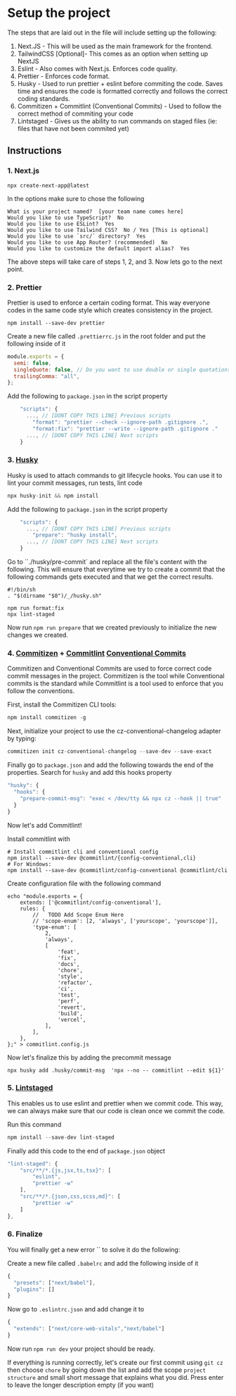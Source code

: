 # Setup the project

The steps that are laid out in the file will include setting up the following:

1. Next.JS - This will be used as the main framework for the frontend.
2. TailwindCSS [Optional]- This comes as an option when setting up NextJS
3. Eslint - Also comes with Next.js. Enforces code quality.
4. Prettier - Enforces code format.
5. Husky - Used to run prettier + eslint before commiting the code. Saves time and ensures the code is formatted correctly and follows the correct coding standards.
6. Commitizen + Commitlint (Conventional Commits) - Used to follow the correct method of commiting your code
7. Lintstaged - Gives us the ability to run commands on staged files (ie: files that have not been commited yet)

## Instructions

### 1. Next.js

```shell
npx create-next-app@latest
```

In the options make sure to chose the following

```shell
What is your project named?  [your team name comes here]
Would you like to use TypeScript?  No
Would you like to use ESLint?  Yes
Would you like to use Tailwind CSS?  No / Yes [This is optional]
Would you like to use `src/` directory?  Yes
Would you like to use App Router? (recommended)  No
Would you like to customize the default import alias?  Yes
```

The above steps will take care of steps 1, 2, and 3. Now lets go to the next point.

### 2. Prettier

Prettier is used to enforce a certain coding format. This way everyone codes in the same code style which creates consistency in the project.

```shell
npm install --save-dev prettier
```

Create a new file called `.prettierrc.js` in the root folder and put the following inside of it

```js
module.exports = {
  semi: false,
  singleQuote: false, // Do you want to use double or single quotations?
  trailingComma: "all",
};
```

Add the following to `package.json` in the script property

```js
    "scripts": {
      ..., // [DONT COPY THIS LINE] Previous scripts
        "format": "prettier --check --ignore-path .gitignore .",
        "format:fix": "prettier --write --ignore-path .gitignore ."
      ..., // [DONT COPY THIS LINE] Next scripts
    }
```

### 3. [Husky](https://typicode.github.io/husky/)

Husky is used to attach commands to git lifecycle hooks. You can use it to lint your commit messages, run tests, lint code

```jsx
npx husky-init && npm install
```

Add the following to `package.json` in the script property

```js
    "scripts": {
      ..., // [DONT COPY THIS LINE] Previous scripts
        "prepare": "husky install",
      ..., // [DONT COPY THIS LINE] Next scripts
    }
```

Go to ``./husky/pre-commit` and replace all the file's content with the following. This will ensure that everytime we try to create a commit that the following commands gets executed and that we get the correct results.

```shell
#!/bin/sh
. "$(dirname "$0")/_/husky.sh"

npm run format:fix
npx lint-staged
```

Now run `npm run prepare` that we created previously to initialize the new changes we created.

### 4. [Commitizen](https://github.com/commitizen/cz-cli) + [Commitlint]() [Conventional Commits](https://www.conventionalcommits.org/en/v1.0.0/)

Commitizen and Conventional Commits are used to force correct code commit messages in the project. Commitizen is the tool while Conventional commits is the standard while Commitlint is a tool used to enforce that you follow the conventions.

First, install the Commitizen CLI tools:

```js
npm install commitizen -g
```

Next, initialize your project to use the cz-conventional-changelog adapter by typing:

```js
commitizen init cz-conventional-changelog --save-dev --save-exact
```

Finally go to `package.json` and add the following towards the end of the properties. Search for `husky` and add this hooks property

```js
"husky": {
  "hooks": {
    "prepare-commit-msg": "exec < /dev/tty && npx cz --hook || true"
  }
}
```

Now let's add Commitlint!

Install commitlint with

```shel
# Install commitlint cli and conventional config
npm install --save-dev @commitlint/{config-conventional,cli}
# For Windows:
npm install --save-dev @commitlint/config-conventional @commitlint/cli
```

Create configuration file with the following command

```
echo "module.exports = {
    extends: ['@commitlint/config-conventional'],
    rules: {
        //   TODO Add Scope Enum Here
        // 'scope-enum': [2, 'always', ['yourscope', 'yourscope']],
        'type-enum': [
            2,
            'always',
            [
                'feat',
                'fix',
                'docs',
                'chore',
                'style',
                'refactor',
                'ci',
                'test',
                'perf',
                'revert',
                'build',
                'vercel',
            ],
        ],
    },
};" > commitlint.config.js
```

Now let's finalize this by adding the precommit message

```
npx husky add .husky/commit-msg  'npx --no -- commitlint --edit ${1}'
```

### 5. [Lintstaged](https://github.com/okonet/lint-staged)

This enables us to use eslint and prettier when we commit code. This way, we can always make sure that our code is clean once we commit the code.

Run this command

```js
npm install --save-dev lint-staged
```

Finally add this code to the end of `package.json` object

```js
"lint-staged": {
    "src/**/*.{js,jsx,ts,tsx}": [
        "eslint",
        "prettier -w"
    ],
    "src/**/*.{json,css,scss,md}": [
        "prettier -w"
    ]
},
```

### 6. Finalize

You will finally get a new error `` to solve it do the following:

Create a new file called `.babelrc` and add the following inside of it

```js
{
  "presets": ["next/babel"],
  "plugins": []
}
```

Now go to `.eslintrc.json` and add change it to

```js
{
  "extends": ["next/core-web-vitals","next/babel"]
}
```

Now run `npm run dev` your project should be ready.

If everything is running correctly, let's create our first commit using `git cz` then choose `chore` by going down the list and add the scope `project structure` and small short message that explains what you did. Press enter to leave the longer description empty (if you want)
